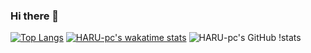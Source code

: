 ### Hi there 👋

<!--
**HARU-pc/HARU-pc** is a ✨ _special_ ✨ repository because its `README.md` (this file) appears on your GitHub profile.

Here are some ideas to get you started:

- 🔭 I’m currently working on ...
- 🌱 I’m currently learning ...
- 👯 I’m looking to collaborate on ...
- 🤔 I’m looking for help with ...
- 💬 Ask me about ...
- 📫 How to reach me: ...
- 😄 Pronouns: ...
- ⚡ Fun fact: ...
-->
[![Top Langs](https://github-readme-stats.vercel.app/api/top-langs/?username=HARU-pc&theme=gruvbox_light&show_icons=true&layout=compact)](https://github.com/HARU-pc/github-readme-stats)
[![HARU-pc's wakatime stats](https://github-readme-stats.vercel.app/api/wakatime?username=HARU_4538&theme=gruvbox_light&layout=compact)](https://github.com/HARU-pc/github-readme-stats)
![HARU-pc's GitHub 
!stats](https://github-readme-stats.vercel.app/api?username=HARU-pc&theme=gruvbox_light&count_private=true)
